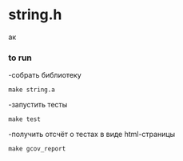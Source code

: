 # string.h
ак
### to run

-собрать библиотеку
```
make string.a
```
-запустить тесты
```
make test
```
-получить отсчёт о тестах в виде html-страницы
```
make gcov_report
```
